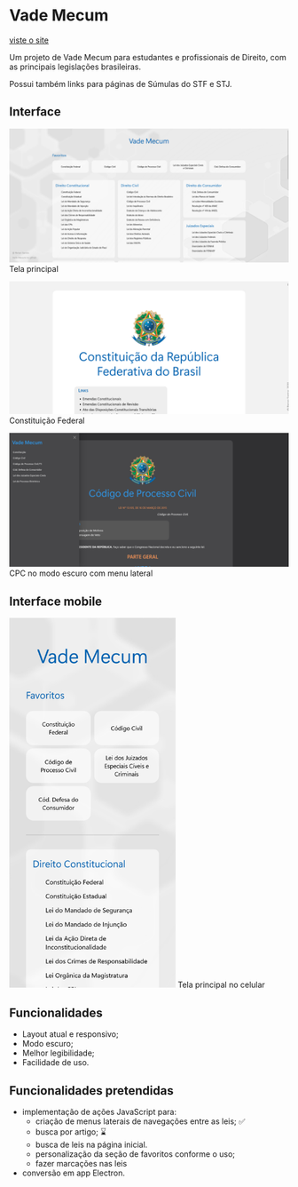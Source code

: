 # Vade Mecum

[viste o site](https://vade-mecum.vercel.app/)

Um projeto de Vade Mecum para estudantes e profissionais de Direito, com as principais legislações brasileiras.

Possui também links para páginas de Súmulas do STF e STJ.

## Interface

![Tela Principal](prints/home.png)Tela principal

![Página da Constituição Federal](prints/cf.png)Constituição Federal

![Página do Código de Processo Civil](prints/cpc.png)CPC no modo escuro com menu lateral

## Interface mobile

<img src="/prints/home-mobile.png" width="300px">
Tela principal no celular

## Funcionalidades
- Layout atual e responsivo;
- Modo escuro;
- Melhor legibilidade;
- Facilidade de uso.

## Funcionalidades pretendidas

- implementação de ações JavaScript para:
    - criação de menus laterais de navegações entre as leis; ✅
    - busca por artigo; ⌛
    - busca de leis na página inicial.
    - personalização da seção de favoritos conforme o uso;
    - fazer marcações nas leis
- conversão em app Electron.
